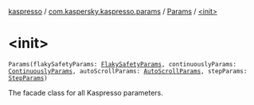 [kaspresso](../../index.md) / [com.kaspersky.kaspresso.params](../index.md) / [Params](index.md) / [&lt;init&gt;](./-init-.md)

# &lt;init&gt;

`Params(flakySafetyParams: `[`FlakySafetyParams`](../-flaky-safety-params/index.md)`, continuouslyParams: `[`ContinuouslyParams`](../-continuously-params/index.md)`, autoScrollParams: `[`AutoScrollParams`](../-auto-scroll-params/index.md)`, stepParams: `[`StepParams`](../-step-params/index.md)`)`

The facade class for all Kaspresso parameters.

